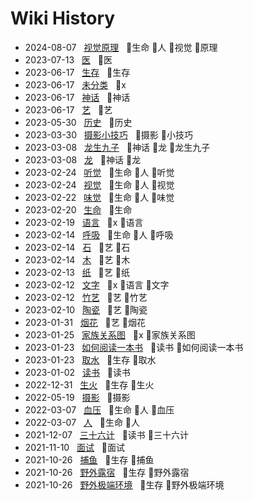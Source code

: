 # Wiki History

- 2024-08-07&nbsp;&nbsp; [视觉原理](/0168_生命_人_视觉_原理)&nbsp;&nbsp; :bookmark:生命 :bookmark:人 :bookmark:视觉 :bookmark:原理
- 2023-07-13&nbsp;&nbsp; [医](/0167_医)&nbsp;&nbsp; :bookmark:医
- 2023-06-17&nbsp;&nbsp; [生存](/0164_生存)&nbsp;&nbsp; :bookmark:生存
- 2023-06-17&nbsp;&nbsp; [未分类](/0163_x)&nbsp;&nbsp; :bookmark:x
- 2023-06-17&nbsp;&nbsp; [神话](/0166_神话)&nbsp;&nbsp; :bookmark:神话
- 2023-06-17&nbsp;&nbsp; [艺](/0165_艺)&nbsp;&nbsp; :bookmark:艺
- 2023-05-30&nbsp;&nbsp; [历史](/0162_历史)&nbsp;&nbsp; :bookmark:历史
- 2023-03-30&nbsp;&nbsp; [摄影小技巧](/0150_摄影_小技巧)&nbsp;&nbsp; :bookmark:摄影 :bookmark:小技巧
- 2023-03-08&nbsp;&nbsp; [龙生九子](/0141_神话_龙_龙生九子)&nbsp;&nbsp; :bookmark:神话 :bookmark:龙 :bookmark:龙生九子
- 2023-03-08&nbsp;&nbsp; [龙](/0140_神话_龙)&nbsp;&nbsp; :bookmark:神话 :bookmark:龙
- 2023-02-24&nbsp;&nbsp; [听觉](/0136_生命_人_听觉)&nbsp;&nbsp; :bookmark:生命 :bookmark:人 :bookmark:听觉
- 2023-02-24&nbsp;&nbsp; [视觉](/0135_生命_人_视觉)&nbsp;&nbsp; :bookmark:生命 :bookmark:人 :bookmark:视觉
- 2023-02-22&nbsp;&nbsp; [味觉](/0133_生命_人_味觉)&nbsp;&nbsp; :bookmark:生命 :bookmark:人 :bookmark:味觉
- 2023-02-20&nbsp;&nbsp; [生命](/0130_生命)&nbsp;&nbsp; :bookmark:生命
- 2023-02-19&nbsp;&nbsp; [语言](/0129_x_语言)&nbsp;&nbsp; :bookmark:x :bookmark:语言
- 2023-02-14&nbsp;&nbsp; [呼吸](/0119_生命_人_呼吸)&nbsp;&nbsp; :bookmark:生命 :bookmark:人 :bookmark:呼吸
- 2023-02-14&nbsp;&nbsp; [石](/0121_艺_石)&nbsp;&nbsp; :bookmark:艺 :bookmark:石
- 2023-02-14&nbsp;&nbsp; [木](/0120_艺_木)&nbsp;&nbsp; :bookmark:艺 :bookmark:木
- 2023-02-13&nbsp;&nbsp; [纸](/0118_艺_纸)&nbsp;&nbsp; :bookmark:艺 :bookmark:纸
- 2023-02-12&nbsp;&nbsp; [文字](/0114_x_语言_文字)&nbsp;&nbsp; :bookmark:x :bookmark:语言 :bookmark:文字
- 2023-02-12&nbsp;&nbsp; [竹艺](/0116_艺_竹艺)&nbsp;&nbsp; :bookmark:艺 :bookmark:竹艺
- 2023-02-10&nbsp;&nbsp; [陶瓷](/0111_艺_陶瓷)&nbsp;&nbsp; :bookmark:艺 :bookmark:陶瓷
- 2023-01-31&nbsp;&nbsp; [烟花](/0104_艺_烟花)&nbsp;&nbsp; :bookmark:艺 :bookmark:烟花
- 2023-01-25&nbsp;&nbsp; [家族关系图](/0100_x_家族关系图)&nbsp;&nbsp; :bookmark:x :bookmark:家族关系图
- 2023-01-23&nbsp;&nbsp; [如何阅读一本书](/0099_读书_如何阅读一本书)&nbsp;&nbsp; :bookmark:读书 :bookmark:如何阅读一本书
- 2023-01-23&nbsp;&nbsp; [取水](/0098_生存_取水)&nbsp;&nbsp; :bookmark:生存 :bookmark:取水
- 2023-01-02&nbsp;&nbsp; [读书](/0095_读书)&nbsp;&nbsp; :bookmark:读书
- 2022-12-31&nbsp;&nbsp; [生火](/0093_生存_生火)&nbsp;&nbsp; :bookmark:生存 :bookmark:生火
- 2022-05-19&nbsp;&nbsp; [摄影](/0089_摄影)&nbsp;&nbsp; :bookmark:摄影
- 2022-03-07&nbsp;&nbsp; [血压](/0088_生命_人_血压)&nbsp;&nbsp; :bookmark:生命 :bookmark:人 :bookmark:血压
- 2022-03-07&nbsp;&nbsp; [人](/0087_生命_人)&nbsp;&nbsp; :bookmark:生命 :bookmark:人
- 2021-12-07&nbsp;&nbsp; [三十六计](/0081_读书_三十六计)&nbsp;&nbsp; :bookmark:读书 :bookmark:三十六计
- 2021-11-10&nbsp;&nbsp; [面试](/0075_面试)&nbsp;&nbsp; :bookmark:面试
- 2021-10-26&nbsp;&nbsp; [捕鱼](/0073_生存_捕鱼)&nbsp;&nbsp; :bookmark:生存 :bookmark:捕鱼
- 2021-10-26&nbsp;&nbsp; [野外露宿](/0074_生存_野外露宿)&nbsp;&nbsp; :bookmark:生存 :bookmark:野外露宿
- 2021-10-26&nbsp;&nbsp; [野外极端环境](/0072_生存_野外极端环境)&nbsp;&nbsp; :bookmark:生存 :bookmark:野外极端环境

